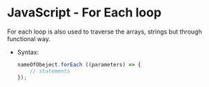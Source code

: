 # JavaScript - For Each loop

For each loop is also used to traverse the arrays, strings but through functional way.

* Syntax:
    ```javascript
    nameOfObeject.forEach ((parameters) => {
        // statements
    });
    ```